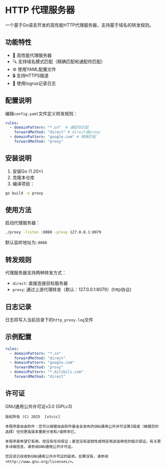 # HTTP 代理服务器

一个基于Go语言开发的高性能HTTP代理服务器，支持基于域名的转发规则。

## 功能特性

- 🚀 高性能代理服务器
- 🔍 支持域名模式匹配（精确匹配和通配符匹配）
- ⚙️ 使用YAML配置文件
- 🔒 支持HTTPS隧道
- 📝 使用logrus记录日志

## 配置说明

编辑`config.yaml`文件定义转发规则：

```yaml
rules:
  - domainPattern: "*.cn"  # 通配符匹配
    forwardMethod: "direct" # direct或proxy
  - domainPattern: "google.com" # 精确匹配
    forwardMethod: "proxy"
```

## 安装说明

1. 安装Go (1.20+)
2. 克隆本仓库
3. 编译项目：

```bash
go build -o proxy
```

## 使用方法

启动代理服务器：

```bash
./proxy -listen :8080 -proxy 127.0.0.1:8079
```

默认监听地址为`:8080`

## 转发规则

代理服务器支持两种转发方式：

- `direct`: 直接连接目标服务器
- `proxy`: 通过上游代理转发（默认：127.0.0.1:8079）(http协议)

## 日志记录

日志将写入当前目录下的`http_proxy.log`文件

## 示例配置

```yaml
rules:
  - domainPattern: "*.cn"
    forwardMethod: "direct"
  - domainPattern: "google.com"
    forwardMethod: "proxy"
  - domainPattern: "*.bilibili.com"
    forwardMethod: "direct"
```

## 许可证

GNU通用公共许可证v3.0 (GPLv3)

```text
版权所有 (C) 2025  [xtccc]

本程序是自由软件：您可以根据自由软件基金会发布的GNU通用公共许可证第3版或（根据您的选择）任何更高版本重新分发和/或修改它。

本程序是希望它有用，但没有任何保证；甚至没有适销性或特定用途适用性的暗示保证。有关更多详细信息，请参阅GNU通用公共许可证。

您应该已经收到GNU通用公共许可证的副本。如果没有，请参阅<http://www.gnu.org/licenses/>。
